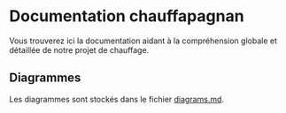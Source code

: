 # Documentation chauffapagnan

Vous trouverez ici la documentation aidant à la compréhension globale et détaillée de notre projet de chauffage.

## Diagrammes

Les diagrammes sont stockés dans le fichier [diagrams.md](diagrams.md).
